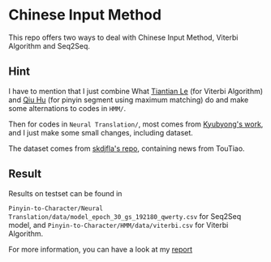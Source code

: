 # Chinese Input Method

This repo offers two ways to deal with Chinese Input Method, Viterbi Algorithm and Seq2Seq.

## Hint

I have to mention that I just combine What [Tiantian Le](https://github.com/letiantian/Pinyin2Hanzi) (for Viterbi Algorithm) and [Qiu Hu](https://github.com/whatbeg/GodTian_Pinyin) (for pinyin segment using maximum matching) do and make some alternations to codes in `HMM/`.

Then for codes in `Neural Translation/`, most comes from [Kyubyong's work](https://github.com/Kyubyong/neural_chinese_transliterator), and I just make some small changes, including dataset.

The dataset comes from [skdjfla's repo](https://github.com/skdjfla/toutiao-text-classfication-dataset), containing news from TouTiao.

## Result

Results on testset can be found in 

`Pinyin-to-Character/Neural Translation/data/model_epoch_30_gs_192180_qwerty.csv` for Seq2Seq model, and `Pinyin-to-Character/HMM/data/viterbi.csv` for Viterbi Algorithm. 

For more information, you can have a look at my [report](https://github.com/SunflowerAries/Pinyin-to-Character/blob/master/Report.pdf)

